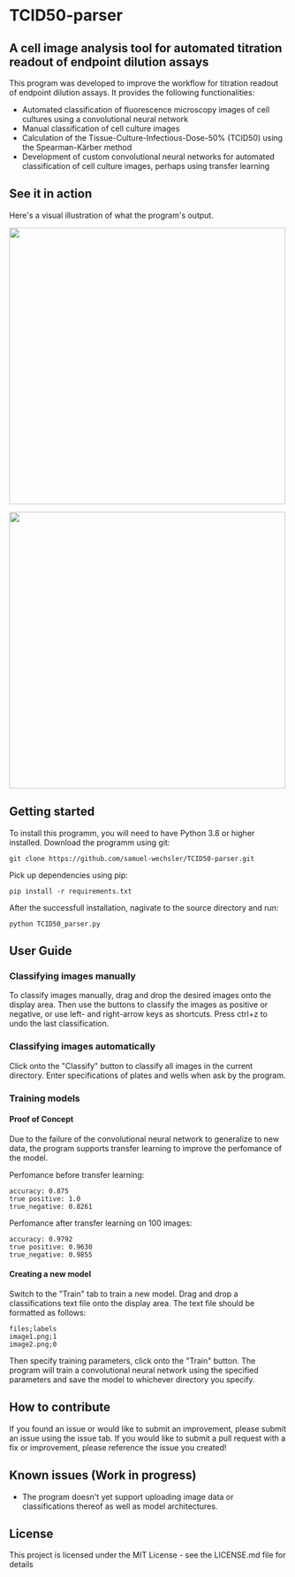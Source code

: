 # TCID50-parser
## A cell image analysis tool for automated titration readout of endpoint dilution assays

This program was developed to improve the workflow for titration readout of endpoint dilution assays. It provides the following functionalities:
* Automated classification of fluorescence microscopy images of cell cultures using a convolutional neural network
* Manual classification of cell culture images
* Calculation of the Tissue-Culture-Infectious-Dose-50% (TCID50) using the Spearman-Kärber method
* Development of custom convolutional neural networks for automated classification of cell culture images, perhaps using transfer learning

## See it in action
Here's a visual illustration of what the program's output.
<p align="left">
  <img src="https://github.com/samuel-wechsler/TCID50-parser/assets/98318988/a9986014-edd8-4bb3-96d5-24951948801a" width="500"/>
</p>


<p align="left">
  <img width="500" src="https://github.com/samuel-wechsler/TCID50-parser/assets/98318988/71f8ed4f-91f9-4fcc-bf0c-c10efbc9ec9e">
</p>

## Getting started
To install this programm, you will need to have Python 3.8 or higher installed. Download the programm using git:
````
git clone https://github.com/samuel-wechsler/TCID50-parser.git
````

Pick up dependencies using pip:
````
pip install -r requirements.txt
````

After the successfull installation, nagivate to the source directory and run:
`````
python TCID50_parser.py
`````

## User Guide

### Classifying images manually
To classify images manually, drag and drop the desired images onto the display area. Then use the buttons to classify the images as positive or negative, or use left- and right-arrow keys as shortcuts. Press ctrl+z to undo the last classification.

### Classifying images automatically
Click onto the "Classify" button to classify all images in the current directory. Enter specifications of plates and wells when ask by the program.


### Training models
#### Proof of Concept
Due to the failure of the convolutional neural network to generalize to new data, the program supports transfer learning to improve the perfomance of the model.

Perfomance before transfer learning:
`````
accuracy: 0.875
true positive: 1.0
true_negative: 0.8261
`````

Perfomance after transfer learning on 100 images:
`````
accuracy: 0.9792
true positive: 0.9630
true_negative: 0.9855
`````

#### Creating a new model
Switch to the "Train" tab to train a new model. Drag and drop a classifications text file onto the display area. The text file should be formatted as follows:
````
files;labels
image1.png;1
image2.png;0
`````
Then specify training parameters, click onto the "Train" button. The program will train a convolutional neural network using the specified parameters and save the model to whichever directory you specify.


## How to contribute
If you found an issue or would like to submit an improvement, please submit an issue using the issue tab. If you would like to submit a pull request with a fix or improvement, please reference the issue you created!

## Known issues (Work in progress)
* The program doesn't yet support uploading image data or classifications thereof as well as model architectures.

## License
This project is licensed under the MIT License - see the LICENSE.md file for details
